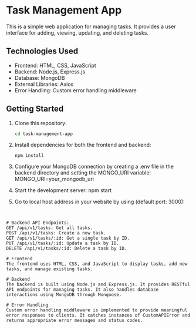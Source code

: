 # Task Management App

This is a simple web application for managing tasks. It provides a user interface for adding, viewing, updating, and deleting tasks.

## Technologies Used

- Frontend: HTML, CSS, JavaScript
- Backend: Node.js, Express.js
- Database: MongoDB
- External Libraries: Axios
- Error Handling: Custom error handling middleware

## Getting Started

1. Clone this repository:

   ```bash
   cd task-management-app
   
2. Install dependencies for both the frontend and backend:

   ```cd <Task Manager Website location>
   npm install

4. Configure your MongoDB connection by creating a .env file in the backend directory and setting the MONGO_URI variable:
  MONGO_URI=your_mongodb_uri

5. Start the development server:
   npm start

6. Go to local host address in your website by using (default port: 3000):
  ```http://localhost:<PORT>/


# Backend API Endpoints:
GET /api/v1/tasks: Get all tasks.
POST /api/v1/tasks: Create a new task.
GET /api/v1/tasks/:id: Get a single task by ID.
PUT /api/v1/tasks/:id: Update a task by ID.
DELETE /api/v1/tasks/:id: Delete a task by ID.

# Frontend
The frontend uses HTML, CSS, and JavaScript to display tasks, add new tasks, and manage existing tasks.

# Backend
The backend is built using Node.js and Express.js. It provides RESTful API endpoints for managing tasks. It also handles database interactions using MongoDB through Mongoose.

# Error Handling
Custom error handling middleware is implemented to provide meaningful error responses to clients. It catches instances of CustomAPIError and returns appropriate error messages and status codes.
